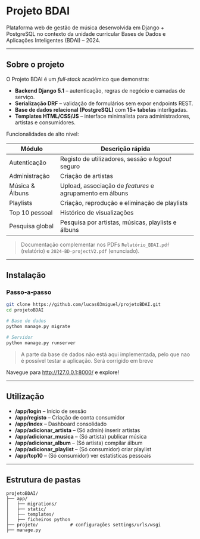 # Projeto BDAI

Plataforma web de gestão de música desenvolvida em Django + PostgreSQL no contexto da unidade curricular Bases de Dados e Aplicações Inteligentes (BDAI) – 2024.

---

## Sobre o projeto

O Projeto BDAI é um _full‑stack_ académico que demonstra:

* **Backend Django 5.1** – autenticação, regras de negócio e camadas de serviço.
* **Serialização DRF** – validação de formulários sem expor endpoints REST.
* **Base de dados relacional (PostgreSQL)** com **15+ tabelas** interligadas.
* **Templates HTML/CSS/JS** – interface minimalista para administradores, artistas e consumidores.

Funcionalidades de alto nível:

| Módulo | Descrição rápida |
|--------|------------------|
| Autenticação | Registo de utilizadores, sessão e _logout_ seguro |
| Administração | Criação de artistas |
| Música & Álbuns | Upload, associação de _features_ e agrupamento em álbuns |
| Playlists | Criação, reprodução e eliminação de playlists |
| Top 10 pessoal | Histórico de visualizações |
| Pesquisa global | Pesquisa por artistas, músicas, playlists e álbuns |

> Documentação complementar nos PDFs `Relatório_BDAI.pdf` (relatório) e `2024‑BD‑projectV2.pdf` (enunciado).


---

## Instalação

### Passo‑a‑passo

```bash
git clone https://github.com/lucas03miguel/projetoBDAI.git
cd projetoBDAI

# Base de dados
python manage.py migrate

# Servidor
python manage.py runserver
```
> A parte da base de dados não está aqui implementada, pelo que nao é possível testar a aplicação. Será corrigido em breve

Navegue para <http://127.0.0.1:8000/> e explore!

---

## Utilização

* **/app/login** – Início de sessão
* **/app/registo** – Criação de conta consumidor
* **/app/index** – Dashboard consolidado
* **/app/adicionar_artista** – (Só admin) inserir artistas
* **/app/adicionar_musica** – (Só artista) publicar música
* **/app/adicionar_album** – (Só artista) compilar álbum
* **/app/adicionar_playlist** – (Só consumidor) criar playlist
* **/app/top10** – (Só consumidor) ver estatísticas pessoais

---

## Estrutura de pastas

```
projetoBDAI/
├── app/
│   ├── migrations/
│   ├── static/
│   ├── templates/
│   ├── ficheiros python
├── projeto/            # configurações settings/urls/wsgi
├── manage.py
```
